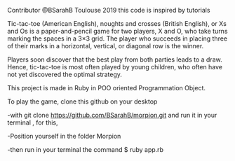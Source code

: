 Contributor @BSarahB Toulouse 2019
this code is inspired by tutorials

Tic-tac-toe (American English), noughts and crosses (British English), or Xs and Os is a paper-and-pencil game for two players, X and O, who take turns marking the spaces in a 3×3 grid. The player who succeeds in placing three of their marks in a horizontal, vertical, or diagonal row is the winner.


Players soon discover that the best play from both parties leads to a draw. Hence, tic-tac-toe is most often played by young children, who often have not yet discovered the optimal strategy. 

This project is made in Ruby in POO oriented Programmation Object.

To play the game, clone this github on your desktop 

-with git clone https://github.com/BSarahB/morpion.git
and run it in your terminal , for this,

-Position yourself in the folder Morpion 

-then run in your terminal the command $ ruby app.rb
